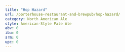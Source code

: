 ```yaml
---
title: "Hop Hazard"
url: /porterhouse-restaurant-and-brewpub/hop-hazard/
category: North American Ale
style: American-Style Pale Ale
abv: 0
ibu: 0
srm: 0
upc: 0
---
```


